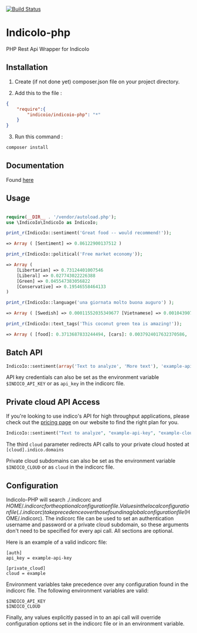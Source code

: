 [![Build Status](https://travis-ci.org/IndicoDataSolutions/IndicoIo-PHP.svg?branch=master)](https://travis-ci.org/IndicoDataSolutions/IndicoIo-PHP)

IndicoIo-php
=========

PHP Rest Api Wrapper for IndicoIo



Installation
--------------

1. Create (if not done yet) composer.json file on your project directory.

2. Add this to the file :

```json
{
	"require":{
		"indicoio/indicoio-php": "*"
	}
}

```
3. Run this command :


```sh
composer install
```

Documentation
------------
Found [here](http://indico.readme.io/v1.0/docs)

Usage
----

```php

require(__DIR__ . '/vendor/autoload.php');
use \IndicoIo\IndicoIo as IndicoIo;

print_r(IndicoIo::sentiment('Great food -- would recommend!'));

=> Array ( [Sentiment] => 0.86122900137512 )

print_r(IndicoIo::political('Free market economy'));

=> Array (
    [Libertarian] => 0.73124401007546
    [Liberal] => 0.027743022226388
    [Green] => 0.045547383056822
    [Conservative] => 0.19546558464133
)

print_r(IndicoIo::language('una giornata molto buona auguro') );

=> Array ( [Swedish] => 0.00011552035349677 [Vietnamese] => 0.0010439073406634 [Romanian] => 4.4859977761836E-6 [Dutch] => 4.5674707699322E-5 [Korean] => 5.3119192163625E-5 [Danish] => 9.7697777765179E-6 [Indonesian] => 4.0203025867581E-6 [Latin] => 0.0058764961008608 [Hungarian] => 5.6426058452007E-5 [Persian (Farsi)] => 6.2600437029341E-6 [Lithuanian] => 0.0039609506743307 [French] => 2.0399931496277E-6 [Norwegian] => 0.00015239304276317 [Russian] => 0.00013775439666658 [Thai] => 3.4066036425308E-5 [Finnish] => 8.1624733519993E-5 [Hebrew] => 5.8164830189384E-6 [Bulgarian] => 0.0034069103460234 [Turkish] => 3.8579592818398E-5 [Greek] => 0.00010709230008665 [Tagalog] => 0.00015189161475784 [English] => 0.00011645340410667 [Arabic] => 1.4140934271487E-5 [Italian] => 0.91248953273899 [Portuguese] => 6.6430192271289E-6 [Chinese] => 0.0001651405636031 [German] => 3.4131505928479E-5 [Japanese] => 7.2165176983677E-7 [Czech] => 2.0120301352267E-5 [Slovak] => 0.0002684897882399 [Spanish] => 0.0056873313305499 [Polish] => 0.00037255793355163 [Esperanto] => 0.065529937739673 )

print_r(IndicoIo::text_tags('This coconut green tea is amazing!'));

=> Array ( [food]: 0.3713687833244494, [cars]: 0.0037924017632370586, ...)


```

Batch API
----------------

```php
IndicoIo::sentiment(array('Text to analyze', 'More text'), 'example-api-key')
```

API key credentials can also be set as the environment variable `$INDICO_API_KEY` or as `api_key` in the indicorc file.

Private cloud API Access
------------------------

If you're looking to use indico's API for high throughput applications, please check out the [pricing page](https://indico.io/pricing) on our website to find the right plan for you.

```php
IndicoIo::sentiment("Text to analyze", "example-api-key", "example-cloud")
```

The third `cloud` parameter redirects API calls to your private cloud hosted at `[cloud].indico.domains`

Private cloud subdomains can also be set as the environment variable `$INDICO_CLOUD` or as `cloud` in the indicorc file.

Configuration
------------------------

IndicoIo-PHP will search ./.indicorc and $HOME/.indicorc for the optional configuration file. Values in the local configuration file (./.indicorc) take precedence over those found in a global configuration file ($HOME/.indicorc). The indicorc file can be used to set an authentication username and password or a private cloud subdomain, so these arguments don't need to be specified for every api call. All sections are optional.

Here is an example of a valid indicorc file:


```
[auth]
api_key = example-api-key

[private_cloud]
cloud = example
```

Environment variables take precedence over any configuration found in the indicorc file.
The following environment variables are valid:

```
$INDICO_API_KEY
$INDICO_CLOUD
```

Finally, any values explicitly passed in to an api call will override configuration options set in the indicorc file or in an environment variable.

